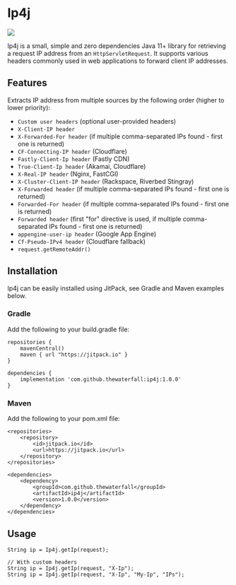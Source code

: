 # Ip4j

[![](https://jitpack.io/v/thewaterfall/ip4j.svg)](https://jitpack.io/#thewaterfall/ip4j)

Ip4j is a small, simple and zero dependencies Java 11+ library for retrieving a request IP address from an
`HttpServletRequest`. It supports various headers commonly used in web applications to forward client IP addresses.

## Features

Extracts IP address from multiple sources by the following order (higher to lower priority):
- `Custom user headers` (optional user-provided headers)
- `X-Client-IP header`
- `X-Forwarded-For header` (if multiple comma-separated IPs found - first one is returned)
- `CF-Connecting-IP header` (Cloudflare)
- `Fastly-Client-Ip header` (Fastly CDN)
- `True-Client-Ip header` (Akamai, Cloudflare)
- `X-Real-IP header` (Nginx, FastCGI)
- `X-Cluster-Client-IP header` (Rackspace, Riverbed Stingray)
- `X-Forwarded header` (if multiple comma-separated IPs found - first one is returned)
- `Forwarded-For header` (if multiple comma-separated IPs found - first one is returned)
- `Forwarded header` (first "for" directive is used, if multiple comma-separated IPs found - first one is returned)
- `appengine-user-ip header` (Google App Engine)
- `Cf-Pseudo-IPv4 header` (Cloudflare fallback)
- `request.getRemoteAddr()`

## Installation
Ip4j can be easily installed using JitPack, see Gradle and Maven examples below.

### Gradle
Add the following to your build.gradle file:

```
repositories {
    mavenCentral()
    maven { url "https://jitpack.io" }
}

dependencies {
    implementation 'com.github.thewaterfall:ip4j:1.0.0'
}
```

### Maven
Add the following to your pom.xml file:

```
<repositories>
    <repository>
        <id>jitpack.io</id>
        <url>https://jitpack.io</url>
    </repository>
</repositories>

<dependencies>
    <dependency>
        <groupId>com.github.thewaterfall</groupId>
        <artifactId>ip4j</artifactId>
        <version>1.0.0</version>
    </dependency>
</dependencies>
```

## Usage 

```
String ip = Ip4j.getIp(request); 

// With custom headers
String ip = Ip4j.getIp(request, "X-Ip");
String ip = Ip4j.getIp(request, "X-Ip", "My-Ip", "IPs"); 
```
